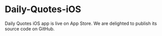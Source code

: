 Daily-Quotes-iOS
================

Daily Quotes iOS app is live on App Store. We are delighted to publish its source code on GitHub.
